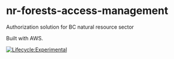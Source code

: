 # nr-forests-access-management
Authorization solution for BC natural resource sector

Built with AWS.

[![Lifecycle:Experimental](https://img.shields.io/badge/Lifecycle-Experimental-339999)](<Redirect-URL>)
